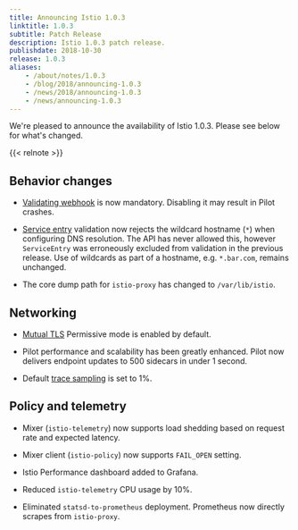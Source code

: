 ```yaml
---
title: Announcing Istio 1.0.3
linktitle: 1.0.3
subtitle: Patch Release
description: Istio 1.0.3 patch release.
publishdate: 2018-10-30
release: 1.0.3
aliases:
    - /about/notes/1.0.3
    - /blog/2018/announcing-1.0.3
    - /news/2018/announcing-1.0.3
    - /news/announcing-1.0.3
---
```


We're pleased to announce the availability of Istio 1.0.3. Please see below for what's changed.

{{< relnote >}}

## Behavior changes

- [Validating webhook](/pt-br/docs/ops/common-problems/validation) is now mandatory. Disabling it may result in Pilot crashes.

- [Service entry](/pt-br/docs/reference/config/networking/service-entry/) validation now rejects the wildcard hostname (`*`) when configuring DNS resolution. The API has never allowed this, however `ServiceEntry` was erroneously excluded from validation in the previous release. Use of wildcards as part of a hostname, e.g. `*.bar.com`, remains unchanged.

- The core dump path for `istio-proxy` has changed to `/var/lib/istio`.

## Networking

- [Mutual TLS](/pt-br/docs/tasks/security/authentication/mutual-tls) Permissive mode is enabled by default.

- Pilot performance and scalability has been greatly enhanced. Pilot now delivers endpoint updates to 500 sidecars in under 1 second.

- Default [trace sampling](/pt-br/docs/tasks/observability/distributed-tracing/overview/#trace-sampling) is set to 1%.

## Policy and telemetry

- Mixer (`istio-telemetry`) now supports load shedding based on request rate and expected latency.

- Mixer client (`istio-policy`) now supports `FAIL_OPEN` setting.

- Istio Performance dashboard added to Grafana.

- Reduced `istio-telemetry` CPU usage by 10%.

- Eliminated `statsd-to-prometheus` deployment. Prometheus now directly scrapes from `istio-proxy`.
